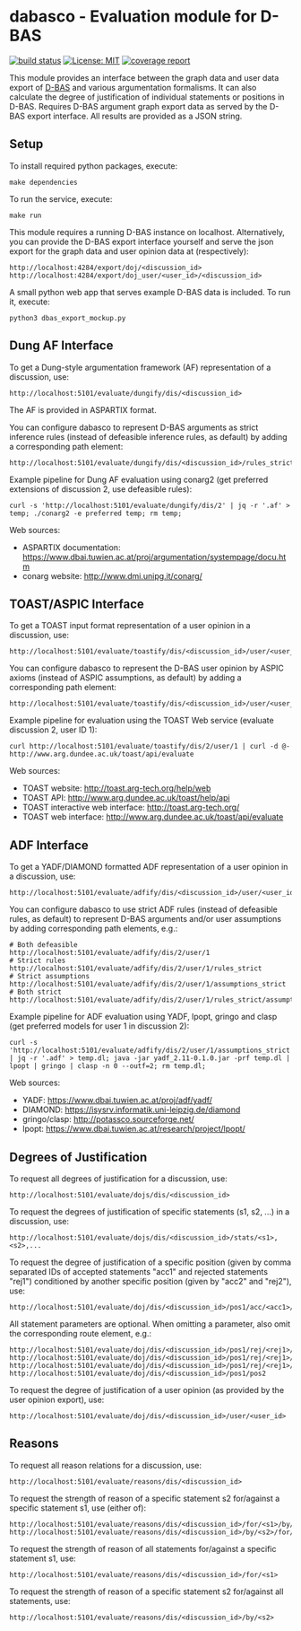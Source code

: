 # dabasco - Evaluation module for D-BAS

[![build status](https://gitlab.cs.uni-duesseldorf.de/cn-tsn/project/dbas/dabasco/badges/master/build.svg)](https://gitlab.cs.uni-duesseldorf.de/cn-tsn/project/dbas/dabasco/commits/master)
[![License: MIT](https://img.shields.io/badge/License-MIT-yellow.svg)](https://opensource.org/licenses/MIT)
[![coverage report](https://gitlab.cs.uni-duesseldorf.de/cn-tsn/project/dbas/dabasco/badges/master/coverage.svg)](https://gitlab.cs.uni-duesseldorf.de/cn-tsn/project/dbas/dabasco/commits/master)

This module provides an interface between the graph data and user data export of [D-BAS](https://github.com/hhucn/dbas) and various argumentation formalisms. It can also calculate the degree of justification of individual statements or positions in D-BAS. Requires D-BAS argument graph export data as served by the D-BAS export interface. All results are provided as a JSON string.

## Setup

To install required python packages, execute:

    make dependencies
    
To run the service, execute:

    make run
    
This module requires a running D-BAS instance on localhost.
Alternatively, you can provide the D-BAS export interface yourself and serve the json export for the graph data and user opinion data at (respectively):

    http://localhost:4284/export/doj/<discussion_id>
    http://localhost:4284/export/doj_user/<user_id>/<discussion_id>
    
A small python web app that serves example D-BAS data is included. To run it, execute:

    python3 dbas_export_mockup.py
    
## Dung AF Interface

To get a Dung-style argumentation framework (AF) representation of a discussion, use:

    http://localhost:5101/evaluate/dungify/dis/<discussion_id>    

The AF is provided in ASPARTIX format.

You can configure dabasco to represent D-BAS arguments as strict inference rules (instead of defeasible inference rules, as default) by adding a corresponding path element:

    http://localhost:5101/evaluate/dungify/dis/<discussion_id>/rules_strict 


Example pipeline for Dung AF evaluation using conarg2 (get preferred extensions of discussion 2, use defeasible rules):

    curl -s 'http://localhost:5101/evaluate/dungify/dis/2' | jq -r '.af' > temp; ./conarg2 -e preferred temp; rm temp;
    
Web sources:

- ASPARTIX documentation: https://www.dbai.tuwien.ac.at/proj/argumentation/systempage/docu.htm
- conarg website: http://www.dmi.unipg.it/conarg/

## TOAST/ASPIC Interface

To get a TOAST input format representation of a user opinion in a discussion, use:

    http://localhost:5101/evaluate/toastify/dis/<discussion_id>/user/<user_id>

You can configure dabasco to represent the D-BAS user opinion by ASPIC axioms (instead of ASPIC assumptions, as default) by adding a corresponding path element:

    http://localhost:5101/evaluate/toastify/dis/<discussion_id>/user/<user_id>/assumptions_strict 

Example pipeline for evaluation using the TOAST Web service (evaluate discussion 2, user ID 1):

    curl http://localhost:5101/evaluate/toastify/dis/2/user/1 | curl -d @- http://www.arg.dundee.ac.uk/toast/api/evaluate
    
Web sources:

- TOAST website: http://toast.arg-tech.org/help/web
- TOAST API: http://www.arg.dundee.ac.uk/toast/help/api
- TOAST interactive web interface: http://toast.arg-tech.org/
- TOAST web interface: http://www.arg.dundee.ac.uk/toast/api/evaluate

## ADF Interface

To get a YADF/DIAMOND formatted ADF representation of a user opinion in a discussion, use:
 
    http://localhost:5101/evaluate/adfify/dis/<discussion_id>/user/<user_id>
    
You can configure dabasco to use strict ADF rules (instead of defeasible rules, as default) to represent D-BAS arguments and/or user assumptions by adding corresponding path elements, e.g.:

    # Both defeasible
    http://localhost:5101/evaluate/adfify/dis/2/user/1 
    # Strict rules
    http://localhost:5101/evaluate/adfify/dis/2/user/1/rules_strict 
    # Strict assumptions
    http://localhost:5101/evaluate/adfify/dis/2/user/1/assumptions_strict 
    # Both strict
    http://localhost:5101/evaluate/adfify/dis/2/user/1/rules_strict/assumptions_strict 
         
Example pipeline for ADF evaluation using YADF, lpopt, gringo and clasp (get preferred models for user 1 in discussion 2):

    curl -s 'http://localhost:5101/evaluate/adfify/dis/2/user/1/assumptions_strict' | jq -r '.adf' > temp.dl; java -jar yadf_2.11-0.1.0.jar -prf temp.dl | lpopt | gringo | clasp -n 0 --outf=2; rm temp.dl;   
     
Web sources:

- YADF: https://www.dbai.tuwien.ac.at/proj/adf/yadf/
- DIAMOND: https://isysrv.informatik.uni-leipzig.de/diamond
- gringo/clasp: http://potassco.sourceforge.net/
- lpopt: https://www.dbai.tuwien.ac.at/research/project/lpopt/

## Degrees of Justification

To request all degrees of justification for a discussion, use:

    http://localhost:5101/evaluate/dojs/dis/<discussion_id>
    
To request the degrees of justification of specific statements (s1, s2, ...) in a discussion, use:

    http://localhost:5101/evaluate/dojs/dis/<discussion_id>/stats/<s1>,<s2>,...

To request the degree of justification of a specific position (given by comma separated IDs of accepted statements "acc1" and rejected statements "rej1") conditioned by another specific position (given by "acc2" and "rej2"), use:

    http://localhost:5101/evaluate/doj/dis/<discussion_id>/pos1/acc/<acc1>/rej/<rej1>/pos2/acc/<acc2>/rej/<rej2>
    
All statement parameters are optional. When omitting a parameter, also omit the corresponding route element, e.g.:

    http://localhost:5101/evaluate/doj/dis/<discussion_id>/pos1/rej/<rej1>/pos2/acc/<acc2>/rej/<rej2>
    http://localhost:5101/evaluate/doj/dis/<discussion_id>/pos1/rej/<rej1>/pos2/acc/<acc2>
    http://localhost:5101/evaluate/doj/dis/<discussion_id>/pos1/rej/<rej1>/pos2
    http://localhost:5101/evaluate/doj/dis/<discussion_id>/pos1/pos2

To request the degree of justification of a user opinion (as provided by the user opinion export), use:

    http://localhost:5101/evaluate/doj/dis/<discussion_id>/user/<user_id>

## Reasons

To request all reason relations for a discussion, use:

    http://localhost:5101/evaluate/reasons/dis/<discussion_id>

To request the strength of reason of a specific statement s2 for/against a specific statement s1, use (either of):

    http://localhost:5101/evaluate/reasons/dis/<discussion_id>/for/<s1>/by/<s2>
    http://localhost:5101/evaluate/reasons/dis/<discussion_id>/by/<s2>/for/<s1>
                                             
To request the strength of reason of all statements for/against a specific statement s1, use:

    http://localhost:5101/evaluate/reasons/dis/<discussion_id>/for/<s1>
        
To request the strength of reason of a specific statement s2 for/against all statements, use:

    http://localhost:5101/evaluate/reasons/dis/<discussion_id>/by/<s2>
    
